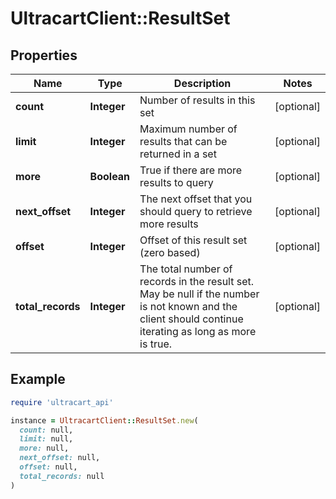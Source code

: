 # UltracartClient::ResultSet

## Properties

| Name | Type | Description | Notes |
| ---- | ---- | ----------- | ----- |
| **count** | **Integer** | Number of results in this set | [optional] |
| **limit** | **Integer** | Maximum number of results that can be returned in a set | [optional] |
| **more** | **Boolean** | True if there are more results to query | [optional] |
| **next_offset** | **Integer** | The next offset that you should query to retrieve more results | [optional] |
| **offset** | **Integer** | Offset of this result set (zero based) | [optional] |
| **total_records** | **Integer** | The total number of records in the result set.  May be null if the number is not known and the client should continue iterating as long as more is true. | [optional] |

## Example

```ruby
require 'ultracart_api'

instance = UltracartClient::ResultSet.new(
  count: null,
  limit: null,
  more: null,
  next_offset: null,
  offset: null,
  total_records: null
)
```


